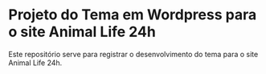 # Projeto do Tema em Wordpress para o site Animal Life 24h

Este repositório serve para registrar o desenvolvimento do tema
para o site Animal Life 24h.
